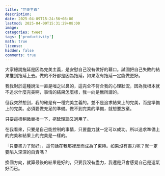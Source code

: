 ```yaml
---
title: "完美主義"
description: 
date: 2025-04-09T15:24:56+08:00
lastmod: 2025-04-09T15:31:29+08:00
image: 
categories: tweet
tags: ['productivity']
math: true
license: 
hidden: false
comments: true
---
```


大家總說拖延是因為完美主義，是安慰自己沒有做好的藉口。試圖把自己失敗的結果推到拖延上去。做的不好都是因為拖延，如果沒有拖延一定能做更好。

我我對於這種說法一直是嗤之以鼻的，這完全不符合我的心理狀況，因為我根本就不追求什麼完美啊，事情的結果怎麼樣，我一向是無所謂的。

但我突然想到，我的確是有一種完美主義的。並不是追求結果上的完美，而是準備上的完美。必須要做充足的準備。做不到完美的準備，就想要放棄。

只要這樣稍微替換一下，拖延理論又適用了。

在我看來，只要是自己能控制的事情，只要盡力就一定可以成功。所以追求準備上的完美和結果上的完美是一樣的。

「只要盡力了就好」，這句話在我那裡反而成為了束縛。如果沒有盡力呢？就一定要陷入深深的自責嗎？

換個方向，就算最後的結果是好的，只要我沒有盡力，我還是只會感覺自己是運氣好而已。

